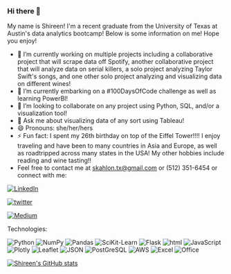 ### Hi there 👋


My name is Shireen! I'm a recent graduate from the University of Texas at Austin's data analytics bootcamp! Below is some information on me! Hope you enjoy!

- 🔭 I’m currently working on multiple projects including a collaborative project that will scrape data off Spotify, another collaborative project that will analyze data on serial killers, a solo project analyzing Taylor Swift's songs, and one other solo project analyzing and visualizing data on different wines!
- 🌱 I’m currently embarking on a #100DaysOfCode challenge as well as learning PowerBI! 
- 👯 I’m looking to collaborate on any project using Python, SQL, and/or a visualization tool! 
- 💬 Ask me about visualizing data of any sort using Tableau!
- 😄 Pronouns: she/her/hers
- ⚡ Fun fact: I spent my 26th birthday on top of the Eiffel Tower!!!! I enjoy traveling and have been to many countries in Asia and Europe, as well as roadtripped across many states in the USA! My other hobbies include reading and wine tasting!! 
- Feel free to contact me at skahlon.tx@gmail.com or (512) 351-6454 or connect with me:

[ ![LinkedIn](https://img.shields.io/badge/LinkedIn-0077B5?style=for-the-badge&logo=linkedin&logoColor=white)](https://www.linkedin.com/in/shireenkahlon/)

[![twitter](https://img.shields.io/badge/Twitter-1DA1F2?style=for-the-badge&logo=twitter&logoColor=white)](https://twitter.com/skahlon_tx)

[![Medium](https://img.shields.io/badge/Medium-12100E?style=for-the-badge&logo=medium&logoColor=white)](https://medium.com/@shireenkahlon/)

Technologies:

![Python](https://img.shields.io/badge/Python-3776AB?style=for-the-badge&logo=python&logoColor=white)
![NumPy](https://img.shields.io/badge/Numpy-777BB4?style=for-the-badge&logo=numpy&logoColor=white)
![Pandas](https://img.shields.io/badge/Pandas-2C2D72?style=for-the-badge&logo=pandas&logoColor=white)
![SciKit-Learn](https://img.shields.io/badge/scikit_learn-F7931E?style=for-the-badge&logo=scikit-learn&logoColor=white)
![Flask](https://img.shields.io/badge/Flask-000000?style=for-the-badge&logo=flask&logoColor=white)
![html](https://img.shields.io/badge/HTML-239120?style=for-the-badge&logo=html5&logoColor=white)
![JavaScript](https://img.shields.io/badge/JavaScript-F7DF1E?style=for-the-badge&logo=javascript&logoColor=black)
![Plotly](https://img.shields.io/badge/Plotly-239120?style=for-the-badge&logo=plotly&logoColor=white)
![Leaflet](https://img.shields.io/badge/Leaflet-199900?style=for-the-badge&logo=Leaflet&logoColor=white)
![JSON](https://img.shields.io/badge/json-5E5C5C?style=for-the-badge&logo=json&logoColor=white)
![PostGreSQL](https://img.shields.io/badge/PostgreSQL-316192?style=for-the-badge&logo=postgresql&logoColor=white)
![AWS](https://img.shields.io/badge/Amazon_AWS-232F3E?style=for-the-badge&logo=amazon-aws&logoColor=white)
![Excel](https://img.shields.io/badge/Microsoft_Excel-217346?style=for-the-badge&logo=microsoft-excel&logoColor=white)
![Office](https://img.shields.io/badge/Microsoft_Office-D83B01?style=for-the-badge&logo=microsoft-office&logoColor=white)


[![Shireen's GitHub stats](https://github-readme-stats.vercel.app/api?username=shireenkahlon&show_icons=true&theme=tokyonight)](https://github.com/shireenkahlon)






